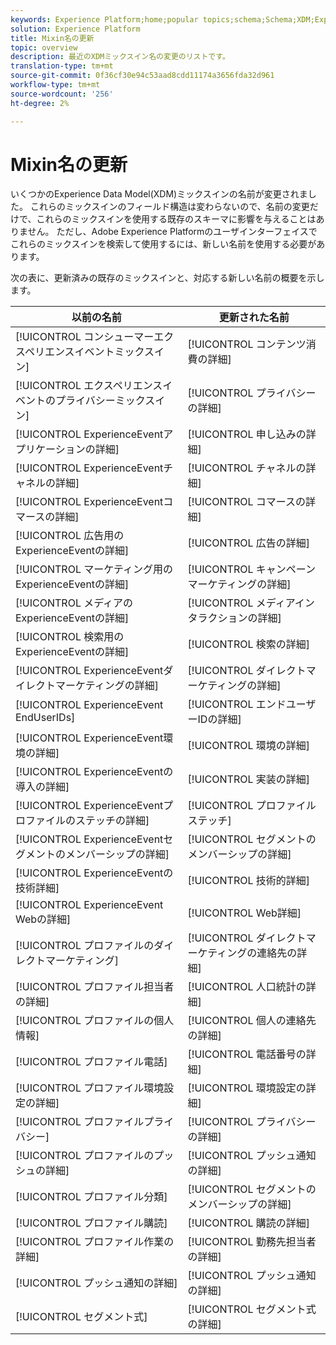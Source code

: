 ```yaml
---
keywords: Experience Platform;home;popular topics;schema;Schema;XDM;ExperienceEvent;fields;schemas;Schemas;Schema design;mixin;mixin;enduserids;end-user;end user;ids;
solution: Experience Platform
title: Mixin名の更新
topic: overview
description: 最近のXDMミックスイン名の変更のリストです。
translation-type: tm+mt
source-git-commit: 0f36cf30e94c53aad8cdd11174a3656fda32d961
workflow-type: tm+mt
source-wordcount: '256'
ht-degree: 2%

---
```



# Mixin名の更新

いくつかのExperience Data Model(XDM)ミックスインの名前が変更されました。 これらのミックスインのフィールド構造は変わらないので、名前の変更だけで、これらのミックスインを使用する既存のスキーマに影響を与えることはありません。 ただし、Adobe Experience Platformのユーザインターフェイスでこれらのミックスインを検索して使用するには、新しい名前を使用する必要があります。

次の表に、更新済みの既存のミックスインと、対応する新しい名前の概要を示します。

| 以前の名前 | 更新された名前 |
| --- | --- |
| [!UICONTROL コンシューマーエクスペリエンスイベントミックスイン] | [!UICONTROL コンテンツ消費の詳細] |
| [!UICONTROL エクスペリエンスイベントのプライバシーミックスイン] | [!UICONTROL プライバシーの詳細] |
| [!UICONTROL ExperienceEventアプリケーションの詳細] | [!UICONTROL 申し込みの詳細] |
| [!UICONTROL ExperienceEventチャネルの詳細] | [!UICONTROL チャネルの詳細] |
| [!UICONTROL ExperienceEventコマースの詳細] | [!UICONTROL コマースの詳細] |
| [!UICONTROL 広告用のExperienceEventの詳細] | [!UICONTROL 広告の詳細] |
| [!UICONTROL マーケティング用のExperienceEventの詳細] | [!UICONTROL キャンペーンマーケティングの詳細] |
| [!UICONTROL メディアのExperienceEventの詳細] | [!UICONTROL メディアインタラクションの詳細] |
| [!UICONTROL 検索用のExperienceEventの詳細] | [!UICONTROL 検索の詳細] |
| [!UICONTROL ExperienceEventダイレクトマーケティングの詳細] | [!UICONTROL ダイレクトマーケティングの詳細] |
| [!UICONTROL ExperienceEvent EndUserIDs] | [!UICONTROL エンドユーザーIDの詳細] |
| [!UICONTROL ExperienceEvent環境の詳細] | [!UICONTROL 環境の詳細] |
| [!UICONTROL ExperienceEventの導入の詳細] | [!UICONTROL 実装の詳細] |
| [!UICONTROL ExperienceEventプロファイルのステッチの詳細] | [!UICONTROL プロファイルステッチ] |
| [!UICONTROL ExperienceEventセグメントのメンバーシップの詳細] | [!UICONTROL セグメントのメンバーシップの詳細] |
| [!UICONTROL ExperienceEventの技術詳細] | [!UICONTROL 技術的詳細] |
| [!UICONTROL ExperienceEvent Webの詳細] | [!UICONTROL Web詳細] |
| [!UICONTROL プロファイルのダイレクトマーケティング] | [!UICONTROL ダイレクトマーケティングの連絡先の詳細] |
| [!UICONTROL プロファイル担当者の詳細] | [!UICONTROL 人口統計の詳細] |
| [!UICONTROL プロファイルの個人情報] | [!UICONTROL 個人の連絡先の詳細] |
| [!UICONTROL プロファイル電話] | [!UICONTROL 電話番号の詳細] |
| [!UICONTROL プロファイル環境設定の詳細] | [!UICONTROL 環境設定の詳細] |
| [!UICONTROL プロファイルプライバシー] | [!UICONTROL プライバシーの詳細] |
| [!UICONTROL プロファイルのプッシュの詳細] | [!UICONTROL プッシュ通知の詳細] |
| [!UICONTROL プロファイル分類] | [!UICONTROL セグメントのメンバーシップの詳細] |
| [!UICONTROL プロファイル購読] | [!UICONTROL 購読の詳細] |
| [!UICONTROL プロファイル作業の詳細] | [!UICONTROL 勤務先担当者の詳細] |
| [!UICONTROL プッシュ通知の詳細] | [!UICONTROL プッシュ通知の詳細] |
| [!UICONTROL セグメント式] | [!UICONTROL セグメント式の詳細] |